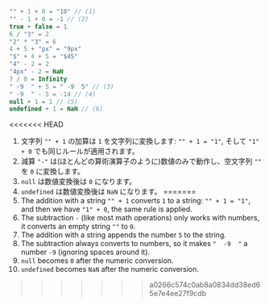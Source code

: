 
```js no-beautify
"" + 1 + 0 = "10" // (1)
"" - 1 + 0 = -1 // (2)
true + false = 1
6 / "3" = 2
"2" * "3" = 6
4 + 5 + "px" = "9px"
"$" + 4 + 5 = "$45"
"4" - 2 = 2
"4px" - 2 = NaN
7 / 0 = Infinity
" -9  " + 5 = " -9  5" // (3)
" -9  " - 5 = -14 // (4)
null + 1 = 1 // (5)
undefined + 1 = NaN // (6)
```

<<<<<<< HEAD
1. 文字列 `"" + 1` の加算は `1` を文字列に変換します: `"" + 1 = "1"`, そして `"1" + 0` でも同じルールが適用されます。
2. 減算 `"-"` は(ほとんどの算術演算子のように)数値のみで動作し、空文字列 `""` を `0` に変換します。
3. `null` は数値変換後は `0` になります。
4. `undefined` は数値変換後は `NaN` になります。
=======
1. The addition with a string `"" + 1` converts `1` to a string: `"" + 1 = "1"`, and then we have `"1" + 0`, the same rule is applied.
2. The subtraction `-` (like most math operations) only works with numbers, it converts an empty string `""` to `0`.
3. The addition with a string appends the number `5` to the string.
4. The subtraction always converts to numbers, so it makes `"  -9  "` a number `-9` (ignoring spaces around it).
5. `null` becomes `0` after the numeric conversion.
6. `undefined` becomes `NaN` after the numeric conversion.
>>>>>>> a0266c574c0ab8a0834dd38ed65e7e4ee27f9cdb
